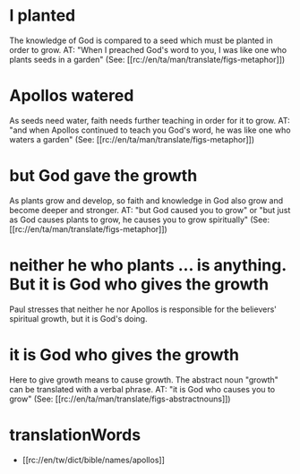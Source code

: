 # I planted

The knowledge of God is compared to a seed which must be planted in order to grow. AT: "When I preached God's word to you, I was like one who plants seeds in a garden" (See: [[rc://en/ta/man/translate/figs-metaphor]])

# Apollos watered

As seeds need water, faith needs further teaching in order for it to grow. AT: "and when Apollos continued to teach you God's word, he was like one who waters a garden" (See: [[rc://en/ta/man/translate/figs-metaphor]])

# but God gave the growth

As plants grow and develop, so faith and knowledge in God also grow and become deeper and stronger. AT: "but God caused you to grow" or "but just as God causes plants to grow, he causes you to grow spiritually" (See: [[rc://en/ta/man/translate/figs-metaphor]])

# neither he who plants ... is anything. But it is God who gives the growth

Paul stresses that neither he nor Apollos is responsible for the believers' spiritual growth, but it is God's doing.

# it is God who gives the growth

Here to give growth means to cause growth. The abstract noun "growth" can be translated with a verbal phrase. AT: "it is God who causes you to grow" (See: [[rc://en/ta/man/translate/figs-abstractnouns]])

# translationWords

* [[rc://en/tw/dict/bible/names/apollos]]